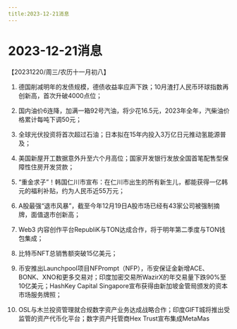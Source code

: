 ```yaml
---
title:2023-12-21消息
---
```

# 2023-12-21消息
【20231220/周三/农历十一月初八】
1. 德国削减明年的发债规模，德债收益率应声下跌；10月渣打人民币环球指数再创新高，首次升破4000点位；

2. 国内油价6连降，加满一箱92号汽油，将少花16.5元，2023年全年，汽柴油价格累计每吨下调50元；

3. 全球光伏投资将首次超过石油；日本拟在15年内投入3万亿日元推动氢能源普及；

4. 美国新屋开工数据意外升至六个月高位；国家开发银行发放全国首笔配售型保障性住房开发贷款；

5. “重金求子”！韩国仁川市宣布：在仁川市出生的所有新生儿，都能获得一亿韩元的福利补贴，约为人民币近55万元；

6. A股最强“退市风暴”，截至今年12月19日A股市场已经有43家公司被强制摘牌，面值退市创新高；

7. Web3 内容创作平台RepubliK与TON达成合作，将于明年第二季度与TON钱包集成；

8. 比特币NFT总销售额突破15亿美元；

9. 币安推出Launchpool项目NFPrompt（NFP），币安保证金新增ACE、BONK、XNO和更多交易对；印度加密交易所WazirX的年交易量下跌90%至10亿美元；HashKey Capital Singapore宣布获得由新加坡金管局颁发的资本市场服务牌照；

10. OSL与木兰投资管理就合规数字资产业务达成战略合作；印度GIFT城将推出受监管的资产代币化平台；数字资产托管商Hex Trust宣布集成MetaMas